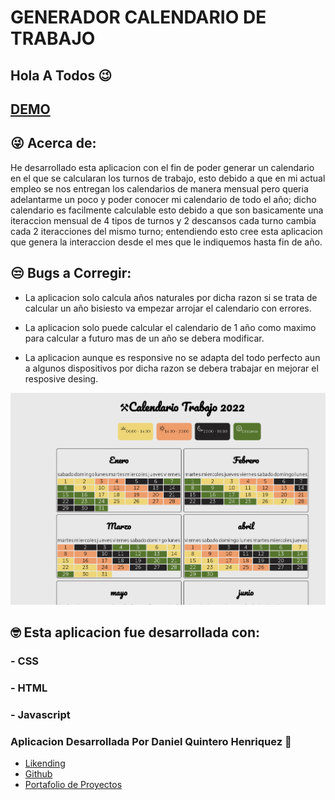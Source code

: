 # GENERADOR CALENDARIO DE TRABAJO

## Hola A Todos :wink: 

## [DEMO](https://danielo27.github.io/Surveillance-Calendar/) 

## 	:stuck_out_tongue_winking_eye: Acerca de:

He desarrollado esta aplicacion con el fin de poder generar un calendario en el que se calcularan los turnos de trabajo, esto debido a que en mi actual empleo se nos entregan los calendarios de manera mensual pero queria adelantarme un poco y poder conocer mi calendario de todo el año; dicho calendario es facilmente calculable esto debido a que son basicamente una iteraccion mensual de 4 tipos de turnos y 2 descansos cada turno cambia cada 2 iteracciones del mismo turno; entendiendo esto cree esta aplicacion que genera la interaccion desde el mes que le indiquemos hasta fin de año. 

## :unamused: Bugs a Corregir: 

- La aplicacion solo calcula años naturales por dicha razon si se trata de calcular un año bisiesto va empezar arrojar el calendario con errores.

- La aplicacion solo puede calcular el calendario de 1 año como maximo para calcular a futuro mas de un año se debera modificar.

- La aplicacion aunque es responsive no se adapta del todo perfecto aun a algunos dispositivos por dicha razon se debera trabajar en mejorar el resposive desing.

![Pantallazo de la Aplicacion](https://raw.githubusercontent.com/Danielo27/Surveillance-Calendar/main/test.png)

## :nerd_face: Esta aplicacion fue desarrollada con:

### - CSS

### - HTML

### - Javascript


### Aplicacion Desarrollada Por Daniel Quintero Henriquez :thinking:

- [Likending](https://www.linkedin.com/in/henry-daniel-quintero-henriquez/) 
- [Github](https://github.com/Danielo27) 
- [Portafolio de Proyectos](https://danielo27.github.io/Portafolio-Alura-Challenge-Oracle-Next-Education-/) 



